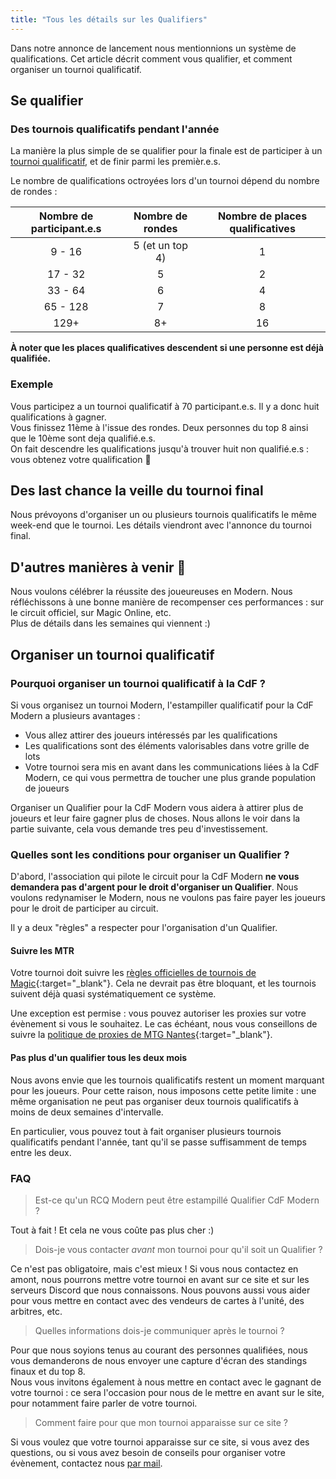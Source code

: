 ```yaml
---
title: "Tous les détails sur les Qualifiers"
---
```


Dans notre annonce de lancement nous mentionnions un système de qualifications. Cet article décrit comment vous qualifier, et comment organiser un tournoi qualificatif.

## Se qualifier

### Des tournois qualificatifs pendant l'année 

La manière la plus simple de se qualifier pour la finale est de participer à un [tournoi qualificatif](/tournois/), et de finir parmi les premièr.e.s.

Le nombre de qualifications octroyées lors d'un tournoi dépend du nombre de rondes :

|Nombre de participant.e.s | Nombre de rondes | Nombre de places qualificatives |
| :-: | :-: | :-: |
| 9 - 16 | 5 (et un top 4) | 1 |
| 17 - 32 | 5 | 2 |
| 33 - 64 | 6 | 4 |
| 65 - 128 | 7 | 8 |
| 129+ | 8+ | 16 |

**À noter que les places qualificatives descendent si une personne est déjà qualifiée.**

### Exemple

Vous participez a un tournoi qualificatif à 70 participant.e.s. Il y a donc huit qualifications à gagner.  
Vous finissez 11ème à l'issue des rondes. Deux personnes du top 8 ainsi que le 10ème sont deja qualifié.e.s.  
On fait descendre les qualifications jusqu'à trouver huit non qualifié.e.s : vous obtenez votre qualification 🥳

## Des last chance la veille du tournoi final

Nous prévoyons d'organiser un ou plusieurs tournois qualificatifs le même week-end que le tournoi. Les détails viendront avec l'annonce du tournoi final.

## D'autres manières à venir 👀

Nous voulons célébrer la réussite des joueureuses en Modern. Nous réfléchissons à une bonne manière de recompenser ces performances : sur le circuit officiel, sur Magic Online, etc.  
Plus de détails dans les semaines qui viennent :)

## Organiser un tournoi qualificatif

### Pourquoi organiser un tournoi qualificatif à la CdF ?

Si vous organisez un tournoi Modern, l'estampiller qualificatif pour la CdF Modern a plusieurs avantages :
- Vous allez attirer des joueurs intéressés par les qualifications
- Les qualifications sont des éléments valorisables dans votre grille de lots
- Votre tournoi sera mis en avant dans les communications liées à la CdF Modern, ce qui vous permettra de toucher une plus grande population de joueurs

Organiser un Qualifier pour la CdF Modern vous aidera à attirer plus de joueurs et leur faire gagner plus de choses. Nous allons le voir dans la partie suivante, cela vous demande tres peu d'investissement.

### Quelles sont les conditions pour organiser un Qualifier ?

D'abord, l'association qui pilote le circuit pour la CdF Modern **ne vous demandera pas d'argent pour le droit d'organiser un Qualifier**. Nous voulons redynamiser le Modern, nous ne voulons pas faire payer les joueurs pour le droit de participer au circuit.

Il y a deux "règles" a respecter pour l'organisation d'un Qualifier.

#### Suivre les MTR

Votre tournoi doit suivre les [règles officielles de tournois de Magic](https://wpn.wizards.com/en/rules-documents){:target="_blank"}. Cela ne devrait pas être bloquant, et les tournois suivent déjà quasi systématiquement ce système.

Une exception est permise : vous pouvez autoriser les proxies sur votre évènement si vous le souhaitez. Le cas échéant, nous vous conseillons de suivre la [politique de proxies de MTG Nantes](https://www.mtgnantes.fr/activit%C3%A9s/politique-proxy){:target="_blank"}.

#### Pas plus d'un qualifier tous les deux mois

Nous avons envie que les tournois qualificatifs restent un moment marquant pour les joueurs. Pour cette raison, nous imposons cette petite limite : une même organisation ne peut pas organiser deux tournois qualificatifs à moins de deux semaines d'intervalle.

En particulier, vous pouvez tout à fait organiser plusieurs tournois qualificatifs pendant l'année, tant qu'il se passe suffisamment de temps entre les deux.

### FAQ

> Est-ce qu'un RCQ Modern peut être estampillé Qualifier CdF Modern ?

Tout à fait ! Et cela ne vous coûte pas plus cher :)

> Dois-je vous contacter *avant* mon tournoi pour qu'il soit un Qualifier ?

Ce n'est pas obligatoire, mais c'est mieux ! Si vous nous contactez en amont, nous pourrons mettre votre tournoi en avant sur ce site et sur les serveurs Discord que nous connaissons. Nous pouvons aussi vous aider pour vous mettre en contact avec des vendeurs de cartes à l'unité, des arbitres, etc.

> Quelles informations dois-je communiquer après le tournoi ?

Pour que nous soyions tenus au courant des personnes qualifiées, nous vous demanderons de nous envoyer une capture d'écran des standings finaux et du top 8.  
Nous vous invitons également à nous mettre en contact avec le gagnant de votre tournoi : ce sera l'occasion pour nous de le mettre en avant sur le site, pour notamment faire parler de votre tournoi.

> Comment faire pour que mon tournoi apparaisse sur ce site ?

Si vous voulez que votre tournoi apparaisse sur ce site, si vous avez des questions, ou si vous avez besoin de conseils pour organiser votre évènement, contactez nous [par mail](mailto:lassembleedumodern@gmail.com).
